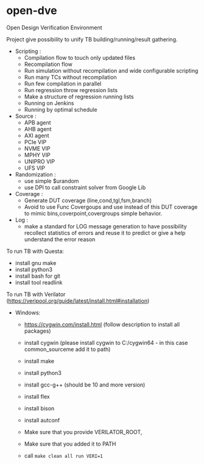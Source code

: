 # open-dve
Open Design Verification Environment

Project give possibility to unify TB building/running/result gathering. 
- Scripting : 
    - Compilation flow to touch only updated files
    - Recompilation flow
    - Run simulation without recompilation and wide configurable scripting
    - Run many TCs without recompilation 
    - Run few compilation in parallel 
    - Run regression throw regression lists
    - Make a structure of regression running lists
    - Running on Jenkins 
    - Running by optimal schedule
- Source :
    - APB agent
    - AHB agent
    - AXI agent
    - PCIe VIP
    - NVME VIP
    - MPHY VIP 
    - UNIPRO VIP
    - UFS VIP
- Randomization :
    - use simple $urandom 
    - use DPI to call constraint solver from Google Lib 
- Coverage :    
    - Generate DUT coverage (line,cond,tgl,fsm,branch) 
    - Avoid to use Func Covergoups and use instead of this DUT coverage to mimic bins,coverpoint,covergroups simple behavior.
- Log :
    - make a standard for LOG message generation to have possibility recollect statistics of errors and reuse it to predict or give a help understand the error reason


To run TB with Questa: 
- install gnu make 
- install python3
- install bash for git
- install tool readlink

To run TB with Verilator 
(https://veripool.org/guide/latest/install.html#installation)
- Windows:
    - https://cygwin.com/install.html (follow description to install all packages)
    - install cygwin (please install cygwin to C:/cygwin64 - in this case common_sourceme add it to path)
    - install make 
    - install python3 
    - install gcc-g++ (should be 10 and more version)
    - install flex
    - install bison
    - install autconf 
    
    - Make sure that you provide VERILATOR_ROOT, 
    - Make sure that you added it to PATH
    - call `make clean all run VERI=1`